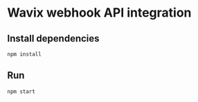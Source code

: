 # Wavix webhook API integration


## Install dependencies

```
npm install
```

## Run

```
npm start
```
